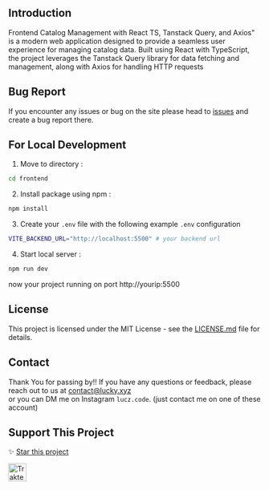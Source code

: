 ## Introduction

<p>Frontend Catalog Management with React TS, Tanstack Query, and Axios" is a modern web application designed to provide a seamless user experience for managing catalog data. Built using React with TypeScript, the project leverages the Tanstack Query library for data fetching and management, along with Axios for handling HTTP requests</p>

## Bug Report

If you encounter any issues or bug on the site please head to [issues](https://github.com/LuckyIndraEfendi/fullstack-app/issues) and create a bug report there.

## For Local Development

1. Move to directory :

```bash
cd frontend
```

2. Install package using npm :

```bash
npm install
```

3. Create your `.env` file with the following example `.env` configuration

```bash
VITE_BACKEND_URL="http://localhost:5500" # your backend url
```

4. Start local server :

```bash
npm run dev
```

now your project running on port http://yourip:5500

## License

This project is licensed under the MIT License - see the [LICENSE.md](LICENSE.md) file for details.

## Contact

Thank You for passing by!!
If you have any questions or feedback, please reach out to us at [contact@lucky.xyz](mailto:hayasaka592@gmail.com?subject=[Hello%20Lucky]%20-%20Your%20Subject)
<br>
or you can DM me on Instagram `lucz.code`. (just contact me on one of these account)

## Support This Project

✨ [Star this project](https://github.com/LuckyIndraEfendi/Rest-Country)

<a href="https://trakteer.id/lucky-indra-efendi-lpwhg" target="_blank"><img id="wse-buttons-preview" src="https://cdn.trakteer.id/images/embed/trbtn-red-5.png" height="36" style="border: 0px; height: 36px;" alt="Trakteer Saya"></a>
